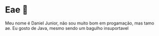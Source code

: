 # Eae 👋

Meu nome é Daniel Junior, não sou muito bom em progamação, mas tamo ae.
Eu gosto de Java, mesmo sendo um bagulho insuportavel
